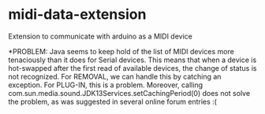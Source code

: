 midi-data-extension
===================

Extension to communicate with arduino as a MIDI device

*PROBLEM:  Java seems to keep hold of the list of MIDI devices more tenaciously than it does for Serial devices.  This 
means that when a device is hot-swapped after the first read of available devices, the change of status is not recognized.
For REMOVAL, we can handle this by catching an exception.  For PLUG-IN, this is a problem.  Moreover, calling
com.sun.media.sound.JDK13Services.setCachingPeriod(0) does not solve the problem, as was suggested in several online forum 
entries :(
